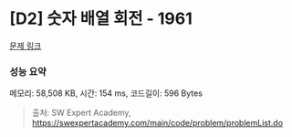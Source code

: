 # [D2] 숫자 배열 회전 - 1961 

[문제 링크](https://swexpertacademy.com/main/code/problem/problemDetail.do?contestProbId=AV5Pq-OKAVYDFAUq) 

### 성능 요약

메모리: 58,508 KB, 시간: 154 ms, 코드길이: 596 Bytes



> 출처: SW Expert Academy, https://swexpertacademy.com/main/code/problem/problemList.do